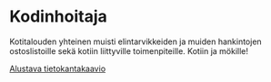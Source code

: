 # Kodinhoitaja
Kotitalouden yhteinen muisti elintarvikkeiden ja muiden hankintojen ostoslistoille sekä kotiin liittyville toimenpiteille. Kotiin ja mökille!

[Alustava tietokantakaavio](https://github.com/Hannav/Kodinhoitaja/blob/master/Kodinhoitaja_tietokantakaavio.JPG)
